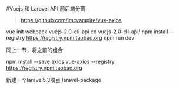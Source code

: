 #Vuejs 和 Laravel API 前后端分离

>https://github.com/imcvampire/vue-axios

vue init webpack vuejs-2.0-cli-api
cd vuejs-2.0-cli-api/
npm install --registry https://registry.npm.taobao.org
npm run dev

同上一节，将之前的组合

npm install --save axios vue-axios --registry https://registry.npm.taobao.org

新建一个laravel5.3项目 laravel-package

